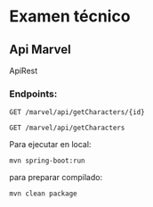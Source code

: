 # Examen técnico

## Api Marvel
ApiRest

### Endpoints:
`GET /marvel/api/getCharacters/{id}`

`GET /marvel/api/getCharacters`

Para ejecutar en local:

`mvn spring-boot:run`

para preparar compilado:

`mvn clean package`
